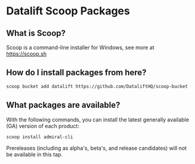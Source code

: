 # Datalift Scoop Packages

## What is Scoop?

Scoop is a command-line installer for Windows, see more at https://scoop.sh

## How do I install packages from here?

```sh
scoop bucket add datalift https://github.com/DataliftHQ/scoop-bucket
```

## What packages are available?

With the following commands, you can install the latest generally available (GA) version of each product:
```sh
scoop install admiral-cli
```

Prereleases (including as alpha's, beta's, and release candidates) will not be available in this tap.

